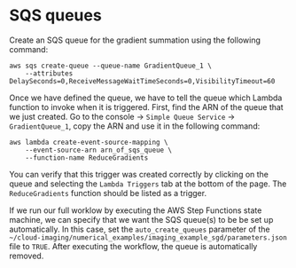 
# SQS queues

Create an SQS queue for the gradient summation using the following command:

```
aws sqs create-queue --queue-name GradientQueue_1 \
    --attributes DelaySeconds=0,ReceiveMessageWaitTimeSeconds=0,VisibilityTimeout=60
```

Once we have defined the queue, we have to tell the queue which Lambda function to invoke when it is triggered. First, find the ARN of the queue that we just created. Go to the console -> `Simple Queue Service` -> `GradientQueue_1`, copy the ARN and use it in the following command:

```
aws lambda create-event-source-mapping \
    --event-source-arn arn_of_sqs_queue \
    --function-name ReduceGradients
```

You can verify that this trigger was created correctly by clicking on the queue and selecting the `Lambda Triggers` tab at the bottom of the page. The `ReduceGradients` function should be listed as a trigger.

If we run our full worklow by executing the AWS Step Functions state machine, we can specify that we want the SQS queue(s) to be be set up automatically. In this case, set the `auto_create_queues` parameter of the `~/cloud-imaging/numerical_examples/imaging_example_sgd/parameters.json` file to `TRUE`. After executing the workflow, the queue is automatically removed.
